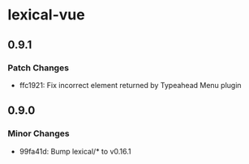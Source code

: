 # lexical-vue

## 0.9.1

### Patch Changes

- ffc1921: Fix incorrect element returned by Typeahead Menu plugin

## 0.9.0

### Minor Changes

- 99fa41d: Bump lexical/\* to v0.16.1
